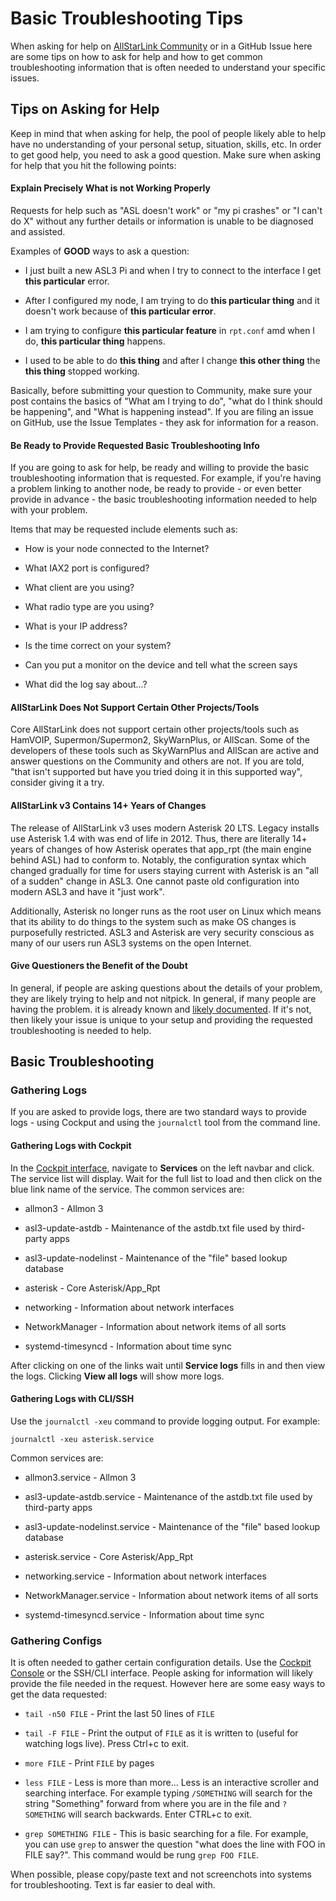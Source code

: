 # Basic Troubleshooting Tips
When asking for help on [AllStarLink Community](https://community.allstarlink.org) or
in a GitHub Issue here are some tips on how to ask for help and how to get common
troubleshooting information that is often needed to understand your specific
issues.

## Tips on Asking for Help
Keep in mind that when asking for help, the pool of people likely able to help
have no understanding of your personal setup, situation, skills, etc. In order
to get good help, you need to ask a good question. Make sure when asking for
help that you hit the following points:

#### Explain **Precisely** What is not Working Properly
Requests for help such as "ASL doesn't work" or "my pi crashes" or
"I can't do X" without any further details or information is unable to be
diagnosed and assisted.

Examples of **GOOD** ways to ask a question:

* I just built a new ASL3 Pi and when I try to connect to the interface
I get __this particular__ error.

* After I configured my node, I am trying to do __this particular thing__
and it doesn't work because of __this particular error__.

* I am trying to configure __this particular feature__ in `rpt.conf` amd
when I do, __this particular thing__ happens.

* I used to be able to do __this thing__ and after I change __this other thing__
the __this thing__ stopped working.

Basically, before submitting your question to Community, make sure your post
contains the basics of "What am I trying to do", "what do I think should be
happening", and "What is happening instead". If you are filing an issue on
GitHub, use the Issue Templates - they ask for information for a reason.

#### Be Ready to Provide Requested Basic Troubleshooting Info
If you are going to ask for help, be ready and willing to provide the basic
troubleshooting information that is requested. For example, if you're having
a problem linking to another node, be ready to provide - or even better
provide in advance - the basic troubleshooting information needed to help
with your problem.

Items that may be requested include elements such as:

* How is your node connected to the Internet?

* What IAX2 port is configured?

* What client are you using?

* What radio type are you using?

* What is your IP address?

* Is the time correct on your system?

* Can you put a monitor on the device and tell what the screen says

* What did the log say about...?

#### AllStarLink Does Not Support Certain Other Projects/Tools
Core AllStarLink does not support certain other projects/tools such as
HamVOIP, Supermon/Supermon2, SkyWarnPlus, or AllScan. Some of the
developers of these tools such as SkyWarnPlus and AllScan
are active and answer questions on the Community and others are not.
If you are told, "that isn't supported but have you tried doing it in 
this supported way", consider giving it a try. 

#### AllStarLink v3 Contains 14+ Years of Changes
The release of AllStarLink v3 uses modern Asterisk 20 LTS. Legacy
installs use Asterisk 1.4 with was end of life in 2012. Thus, there
are literally 14+ years of changes of how Asterisk operates that
app_rpt (the main engine behind ASL) had to conform to. Notably,
the configuration syntax which changed gradually for time for users
staying current with Asterisk is an "all of a sudden" change
in ASL3. One cannot paste old configuration into modern ASL3 and have
it "just work".

Additionally, Asterisk no longer runs as the root user on Linux which
means that its ability to do things to the system such as make OS
changes is purposefully restricted. ASL3 and Asterisk are very security
conscious as many of our users run ASL3 systems on the open Internet.

#### Give Questioners the Benefit of the Doubt
In general, if people are asking questions about the details of your problem,
they are likely trying to help and not nitpick. In general, if many people
are having the problem. it is already known and [likely documented](known-issues-diffs.md).
If it's not, then likely your issue is unique to your setup and
providing the requested troubleshooting is needed to  help.

## Basic Troubleshooting

### Gathering Logs
If you are asked to provide logs, there are two standard ways to provide
logs - using Cockput and using the `journalctl` tool from the 
command line.

#### Gathering Logs with Cockpit
In the [Cockpit interface](../pi/cockpit-basics.md), navigate
to **Services** on the left navbar and click. The service
list will display. Wait for the full list to load and then click
on the blue link name of the service. The common services are:

* allmon3 - Allmon 3

* asl3-update-astdb - Maintenance of the astdb.txt file used by third-party apps

* asl3-update-nodelinst - Maintenance of the "file" based lookup database

* asterisk - Core Asterisk/App_Rpt

* networking - Information about network interfaces

* NetworkManager - Information about network items of all sorts

* systemd-timesyncd - Information about time sync

After clicking on one of the links wait until **Service logs** fills in
and then view the logs. Clicking **View all logs** will show more logs.

#### Gathering Logs with CLI/SSH
Use the `journalctl -xeu` command to provide logging output. For example:

```
journalctl -xeu asterisk.service
```

Common services are:
* allmon3.service - Allmon 3

* asl3-update-astdb.service - Maintenance of the astdb.txt file used by third-party apps

* asl3-update-nodelinst.service - Maintenance of the "file" based lookup database

* asterisk.service - Core Asterisk/App_Rpt

* networking.service - Information about network interfaces

* NetworkManager.service - Information about network items of all sorts

* systemd-timesyncd.service - Information about time sync

### Gathering Configs
It is often needed to gather certain configuration details. Use the
[Cockpit Console](../pi/cockpit-console.md) or the SSH/CLI
interface. People asking for information will likely provide the file needed in
the request. However here are some easy ways to get the data requested:

* `tail -n50 FILE` - Print the last 50 lines of `FILE`

* `tail -F FILE` - Print the output of `FILE` as it is written to (useful for watching logs
live). Press Ctrl+c to exit.

* `more FILE` - Print `FILE` by pages

* `less FILE` - Less is more than more... Less is an interactive scroller and searching
interface. For example typing `/SOMETHING` will search for the string "Something" 
forward from where you are in the file and `?SOMETHING` will search backwards. Enter
CTRL+c to exit.

* `grep SOMETHING FILE` - This is basic searching for a file. For example, you can use
`grep` to answer the question "what does the line with FOO in FILE say?". This command
would be rung `grep FOO FILE`.

When possible, please copy/paste text and not screenchots into systems for
troubleshooting. Text is far easier to deal with.
